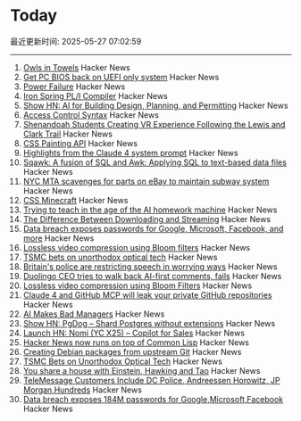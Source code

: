 # Today

最近更新时间: 2025-05-27 07:02:59

--- 
1. [Owls in Towels](https://owlsintowels.org/) Hacker News
2. [Get PC BIOS back on UEFI only system](https://github.com/FlyGoat/csmwrap) Hacker News
3. [Power Failure](https://www.gwintrob.com/power-failure-review/) Hacker News
4. [Iron Spring PL/I Compiler](http://www.iron-spring.com/) Hacker News
5. [Show HN: AI for Building Design, Planning, and Permitting](https://www.spacial.io/) Hacker News
6. [Access Control Syntax](https://journal.stuffwithstuff.com/2025/05/26/access-control-syntax/) Hacker News
7. [Shenandoah Students Creating VR Experience Following the Lewis and Clark Trail](https://www.su.edu/blog/2025/05/21/shenandoah-students-creating-vr-experience-that-follows-the-lewis-and-clark-trail/) Hacker News
8. [CSS Painting API](https://developer.mozilla.org/en-US/docs/Web/API/CSS_Painting_API) Hacker News
9. [Highlights from the Claude 4 system prompt](https://simonwillison.net/2025/May/25/claude-4-system-prompt/) Hacker News
10. [Sqawk: A fusion of SQL and Awk: Applying SQL to text-based data files](https://github.com/jgarzik/sqawk) Hacker News
11. [NYC MTA scavenges for parts on eBay to maintain subway system](https://www.wsj.com/opinion/can-ebay-bargains-keep-new-york-citys-subways-running-mta-infrastructure-substations-3859fb5b) Hacker News
12. [CSS Minecraft](https://benjaminaster.com/css-minecraft/) Hacker News
13. [Trying to teach in the age of the AI homework machine](https://www.solarshades.club/p/dispatch-from-the-trenches-of-the) Hacker News
14. [The Difference Between Downloading and Streaming](https://danq.me/2025/05/26/downloading-vs-streaming/) Hacker News
15. [Data breach exposes passwords for Google, Microsoft, Facebook, and more](https://www.zdnet.com/article/massive-data-breach-exposes-184-million-passwords-for-google-microsoft-facebook-and-more/) Hacker News
16. [Lossless video compression using Bloom filters](https://github.com/ross39/new_bloom_filter_repo/blob/main/README.md) Hacker News
17. [TSMC bets on unorthodox optical tech](https://spectrum.ieee.org/microled-optical-chiplet) Hacker News
18. [Britain's police are restricting speech in worrying ways](https://www.economist.com/britain/2025/05/15/britains-police-are-restricting-speech-in-worrying-ways) Hacker News
19. [Duolingo CEO tries to walk back AI-first comments, fails](https://htxt.co.za/2025/05/duolingo-ceo-tries-to-walk-back-ai-first-comments-fails/) Hacker News
20. [Lossless video compression using Bloom Filters](https://github.com/ross39/new_bloom_filter_repo/blob/main/README.md) Hacker News
21. [Claude 4 and GitHub MCP will leak your private GitHub repositories](https://twitter.com/lbeurerkellner/status/1926991491735429514) Hacker News
22. [AI Makes Bad Managers](https://staysaasy.com/management/2025/05/26/AI-management.html) Hacker News
23. [Show HN: PgDog – Shard Postgres without extensions](https://github.com/pgdogdev/pgdog) Hacker News
24. [Launch HN: Nomi (YC X25) – Copilot for Sales](https://news.ycombinator.com/item?id=44098706) Hacker News
25. [Hacker News now runs on top of Common Lisp](https://lisp-journey.gitlab.io/blog/hacker-news-now-runs-on-top-of-common-lisp/) Hacker News
26. [Creating Debian packages from upstream Git](https://optimizedbyotto.com/post/debian-packaging-from-git/) Hacker News
27. [TSMC Bets on Unorthodox Optical Tech](https://spectrum.ieee.org/microled-optical-chiplet) Hacker News
28. [You share a house with Einstein, Hawking and Tao](https://www.faisalabid.com/p/you-share-a-house-with-einstein-hawking) Hacker News
29. [TeleMessage Customers Include DC Police, Andreessen Horowitz, JP Morgan,Hundreds](https://micahflee.com/telemessage-customers-include-dc-police-andreesen-horowitz-jp-morgan-and-hundreds-more/) Hacker News
30. [Data breach exposes 184M passwords for Google,Microsoft,Facebook](https://www.zdnet.com/article/massive-data-breach-exposes-184-million-passwords-for-google-microsoft-facebook-and-more/) Hacker News
